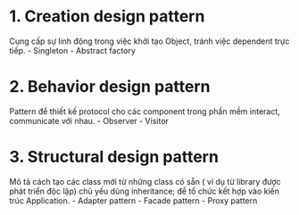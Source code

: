 
# 1. Creation design pattern
Cung cấp sự linh động trong việc khởi tạo Object, tránh việc dependent trực tiếp.
	- Singleton
	- Abstract factory
# 2. Behavior design pattern
Pattern để thiết kế protocol cho các component trong phần mềm interact, communicate với nhau.
	- Observer
	- Visitor

# 3. Structural design pattern
Mô tả cách tạo các class mới từ những class có sẵn ( ví dụ từ library được phát triển độc lập) chủ yếu dùng inheritance; để tổ chức kết hợp vào kiến trúc Application.
	- Adapter pattern
	- Facade pattern
	- Proxy pattern